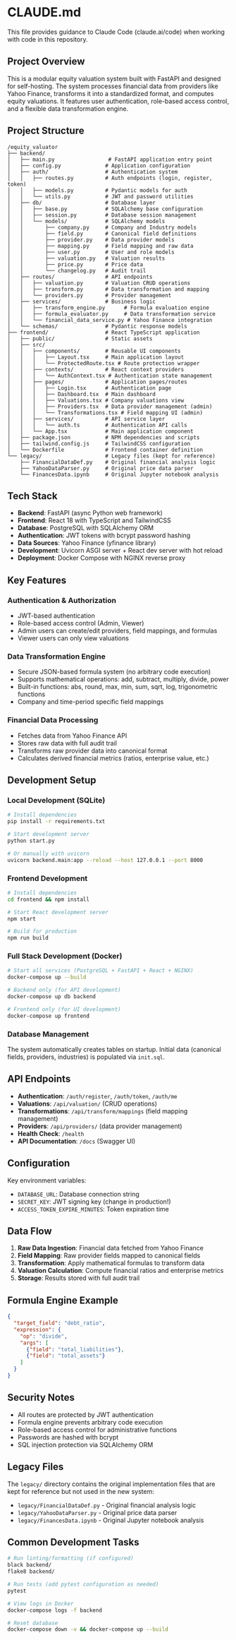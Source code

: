 # CLAUDE.md

This file provides guidance to Claude Code (claude.ai/code) when working with code in this repository.

## Project Overview

This is a modular equity valuation system built with FastAPI and designed for self-hosting. The system processes financial data from providers like Yahoo Finance, transforms it into a standardized format, and computes equity valuations. It features user authentication, role-based access control, and a flexible data transformation engine.

## Project Structure

```
/equity_valuator
├── backend/
│   ├── main.py                 # FastAPI application entry point
│   ├── config.py              # Application configuration
│   ├── auth/                  # Authentication system
│   │   ├── routes.py          # Auth endpoints (login, register, token)
│   │   ├── models.py          # Pydantic models for auth
│   │   └── utils.py           # JWT and password utilities
│   ├── db/                    # Database layer
│   │   ├── base.py            # SQLAlchemy base configuration
│   │   ├── session.py         # Database session management
│   │   └── models/            # SQLAlchemy models
│   │       ├── company.py     # Company and Industry models
│   │       ├── field.py       # Canonical field definitions
│   │       ├── provider.py    # Data provider models
│   │       ├── mapping.py     # Field mapping and raw data
│   │       ├── user.py        # User and role models
│   │       ├── valuation.py   # Valuation results
│   │       ├── price.py       # Price data
│   │       └── changelog.py   # Audit trail
│   ├── routes/                # API endpoints
│   │   ├── valuation.py       # Valuation CRUD operations
│   │   ├── transform.py       # Data transformation and mapping
│   │   └── providers.py       # Provider management
│   ├── services/              # Business logic
│   │   ├── transform_engine.py      # Formula evaluation engine
│   │   ├── formula_evaluator.py     # Data transformation service
│   │   └── financial_data_service.py # Yahoo Finance integration
│   └── schemas/               # Pydantic response models
├── frontend/                  # React TypeScript application
│   ├── public/                # Static assets
│   ├── src/
│   │   ├── components/        # Reusable UI components
│   │   │   ├── Layout.tsx     # Main application layout
│   │   │   └── ProtectedRoute.tsx # Route protection wrapper
│   │   ├── contexts/          # React context providers
│   │   │   └── AuthContext.tsx # Authentication state management
│   │   ├── pages/             # Application pages/routes
│   │   │   ├── Login.tsx      # Authentication page
│   │   │   ├── Dashboard.tsx  # Main dashboard
│   │   │   ├── Valuations.tsx # Company valuations view
│   │   │   ├── Providers.tsx  # Data provider management (admin)
│   │   │   └── Transformations.tsx # Field mapping UI (admin)
│   │   ├── services/          # API service layer
│   │   │   └── auth.ts        # Authentication API calls
│   │   └── App.tsx            # Main application component
│   ├── package.json           # NPM dependencies and scripts
│   ├── tailwind.config.js     # TailwindCSS configuration
│   └── Dockerfile             # Frontend container definition
└── legacy/                    # Legacy files (kept for reference)
    ├── FinancialDataDef.py    # Original financial analysis logic
    ├── YahooDataParser.py     # Original price data parser
    └── FinancesData.ipynb     # Original Jupyter notebook analysis
```

## Tech Stack

- **Backend**: FastAPI (async Python web framework)
- **Frontend**: React 18 with TypeScript and TailwindCSS
- **Database**: PostgreSQL with SQLAlchemy ORM
- **Authentication**: JWT tokens with bcrypt password hashing
- **Data Sources**: Yahoo Finance (yfinance library)
- **Development**: Uvicorn ASGI server + React dev server with hot reload
- **Deployment**: Docker Compose with NGINX reverse proxy

## Key Features

### Authentication & Authorization
- JWT-based authentication
- Role-based access control (Admin, Viewer)
- Admin users can create/edit providers, field mappings, and formulas
- Viewer users can only view valuations

### Data Transformation Engine
- Secure JSON-based formula system (no arbitrary code execution)
- Supports mathematical operations: add, subtract, multiply, divide, power
- Built-in functions: abs, round, max, min, sum, sqrt, log, trigonometric functions
- Company and time-period specific field mappings

### Financial Data Processing
- Fetches data from Yahoo Finance API
- Stores raw data with full audit trail
- Transforms raw provider data into canonical format
- Calculates derived financial metrics (ratios, enterprise value, etc.)

## Development Setup

### Local Development (SQLite)
```bash
# Install dependencies
pip install -r requirements.txt

# Start development server
python start.py

# Or manually with uvicorn
uvicorn backend.main:app --reload --host 127.0.0.1 --port 8000
```

### Frontend Development
```bash
# Install dependencies
cd frontend && npm install

# Start React development server
npm start

# Build for production
npm run build
```

### Full Stack Development (Docker)
```bash
# Start all services (PostgreSQL + FastAPI + React + NGINX)
docker-compose up --build

# Backend only (for API development)
docker-compose up db backend

# Frontend only (for UI development)
docker-compose up frontend
```

### Database Management
The system automatically creates tables on startup. Initial data (canonical fields, providers, industries) is populated via `init.sql`.

## API Endpoints

- **Authentication**: `/auth/register`, `/auth/token`, `/auth/me`
- **Valuations**: `/api/valuation/` (CRUD operations)
- **Transformations**: `/api/transform/mappings` (field mapping management)
- **Providers**: `/api/providers/` (data provider management)
- **Health Check**: `/health`
- **API Documentation**: `/docs` (Swagger UI)

## Configuration

Key environment variables:
- `DATABASE_URL`: Database connection string
- `SECRET_KEY`: JWT signing key (change in production!)
- `ACCESS_TOKEN_EXPIRE_MINUTES`: Token expiration time

## Data Flow

1. **Raw Data Ingestion**: Financial data fetched from Yahoo Finance
2. **Field Mapping**: Raw provider fields mapped to canonical fields
3. **Transformation**: Apply mathematical formulas to transform data
4. **Valuation Calculation**: Compute financial ratios and enterprise metrics
5. **Storage**: Results stored with full audit trail

## Formula Engine Example

```json
{
  "target_field": "debt_ratio",
  "expression": {
    "op": "divide",
    "args": [
      {"field": "total_liabilities"},
      {"field": "total_assets"}
    ]
  }
}
```

## Security Notes

- All routes are protected by JWT authentication
- Formula engine prevents arbitrary code execution
- Role-based access control for administrative functions
- Passwords are hashed with bcrypt
- SQL injection protection via SQLAlchemy ORM

## Legacy Files

The `legacy/` directory contains the original implementation files that are kept for reference but not used in the new system:
- `legacy/FinancialDataDef.py` - Original financial analysis logic
- `legacy/YahooDataParser.py` - Original price data parser
- `legacy/FinancesData.ipynb` - Original Jupyter notebook analysis

## Common Development Tasks

```bash
# Run linting/formatting (if configured)
black backend/
flake8 backend/

# Run tests (add pytest configuration as needed)
pytest

# View logs in Docker
docker-compose logs -f backend

# Reset database
docker-compose down -v && docker-compose up --build
```